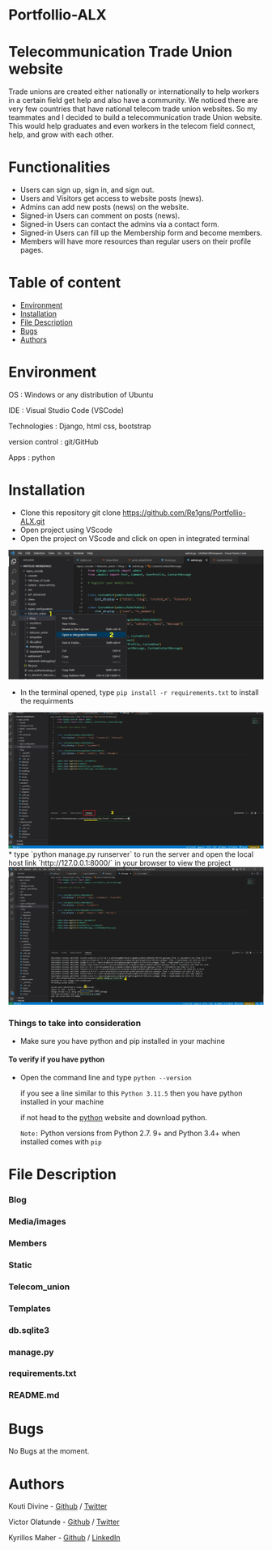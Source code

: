 

# Portfollio-ALX

Telecommunication Trade Union website
=====================================

Trade unions are created either nationally or internationally to help workers in a certain field get help and also have a community. We noticed there are very few countries that have national telecom trade union websites. So my teammates and I decided to build a telecommunication trade Union website. This would help graduates and even workers in the telecom field connect, help, and grow with each other.

Functionalities
===============

* Users can sign up, sign in, and sign out.
* Users and Visitors get access to website posts (news).
* Admins can add new posts (news) on the website.
* Signed-in Users can comment on posts (news).
* Signed-in Users can contact the admins via a contact form.
* Signed-in Users can fill up the Membership form and become members.
* Members will have more resources than regular users on their profile pages.


Table of content
====================

* [Environment](#Environment)
* [Installation](#Installation)
* [File Description](#File-Description)
* [Bugs](#Bugs)
* [Authors](#Authors)

Environment
==============

  OS : Windows or any distribution of Ubuntu
  
  IDE : Visual Studio Code (VSCode)
  
  Technologies : Django, html css, bootstrap
  
  version control : git/GitHub
  
  Apps : python

Installation
============
* Clone this repository git clone  https://github.com/Re1gns/Portfollio-ALX.git
* Open project using VScode
* Open the project on VScode and click on open in integrated terminal

<!-- ![Opening an intergrated terminal](telecom_union\static\images\01.jpg) -->
<img src='telecom_union\static\images\01.jpg' alt='intergrated terminal'>

* In the terminal opened, type  `pip install -r requirements.txt` to install the requirments

<img src='telecom_union\static\images\02.jpg' alt='Installing requirments'>
* type `python manage.py runserver` to run the server and open the local host link `http://127.0.0.1:8000/` in your browser to view the project

<img src='telecom_union\static\images\03.jpg' alt='running the project'>

### Things to take into consideration
* Make sure you have python and pip installed in your machine
#### To verify if you have python 
* Open the command line and type `python --version`

    if you see a line similar to this `Python 3.11.5` then you have python installed in your machine 

    if not head to the [python](https://www.python.org/downloads/) website and download python.

    `Note:` Python versions from Python 2.7. 9+ and Python 3.4+ when installed comes with `pip`

File Description
================
### Blog
### Media/images
### Members
### Static
### Telecom_union
### Templates
### db.sqlite3
### manage.py
### requirements.txt
### README.md

Bugs
====

No Bugs at the moment.

Authors
=======
Kouti Divine - [Github](https://github.com/divine016) / [Twitter](https://twitter.com/kouts_CQ)
 
Victor Olatunde - [Github](https://github.com/Re1gns) / [Twitter](https://twitter.com/Re1gns_)

Kyrillos Maher - [Github]( https://github.com/cyril-777) / [LinkedIn](https://www.linkedin.com/in/cyril-p/)
